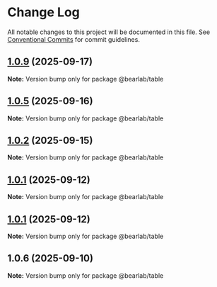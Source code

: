 # Change Log

All notable changes to this project will be documented in this file.
See [Conventional Commits](https://conventionalcommits.org) for commit guidelines.

## [1.0.9](https://github.com/hasanbala/bearlab-ui/compare/@bearlab/table@1.0.5...@bearlab/table@1.0.9) (2025-09-17)

**Note:** Version bump only for package @bearlab/table





## [1.0.5](https://github.com/hasanbala/ui-components/compare/@bearlab/table@1.0.2...@bearlab/table@1.0.5) (2025-09-16)

**Note:** Version bump only for package @bearlab/table





## [1.0.2](https://github.com/hasanbala/ui-components/compare/@bearlab/table@1.0.1...@bearlab/table@1.0.2) (2025-09-15)

**Note:** Version bump only for package @bearlab/table





## [1.0.1](https://github.com/hasanbala/ui-components/compare/@bearlab/table@1.0.6...@bearlab/table@1.0.1) (2025-09-12)

**Note:** Version bump only for package @bearlab/table





## [1.0.1](https://github.com/hasanbala/ui-components/compare/@bearlab/table@1.0.6...@bearlab/table@1.0.1) (2025-09-12)

**Note:** Version bump only for package @bearlab/table





## 1.0.6 (2025-09-10)

**Note:** Version bump only for package @bearlab/table
